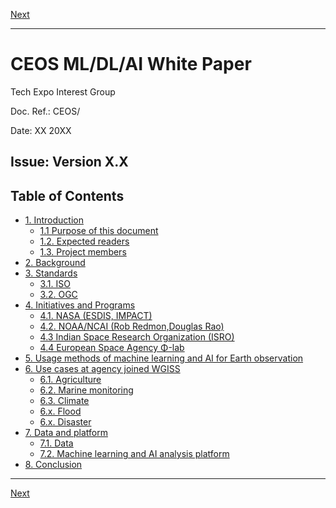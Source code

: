[Next](introduction.md)

***
# CEOS ML/DL/AI White Paper 

Tech Expo Interest Group

Doc. Ref.: CEOS/

Date: XX  20XX

Issue: Version X.X
----
## Table of Contents

- [1. Introduction](introduction.md#1-introduction)
  - [1.1 Purpose of this document](introduction.md#11-purpose-of-this-document)
  - [1.2. Expected readers](introduction.md#13-project-members)
  - [1.3. Project members](introduction.md#13-project-members)
- [2. Background](background.md#2-background)
- [3. Standards](standards.md#3-standards)
  - [3.1. ISO](standards.md#31-iso)
  - [3.2. OGC](standards.md#32-ogc)
- [4. Initiatives and Programs](initiatives-and-programs.md#4-initiatives-and-programs)
  - [4.1. NASA (ESDIS, IMPACT)](initiatives-and-programs.md#41-nasa-esdis-impact)
  - [4.2. NOAA/NCAI (Rob Redmon,Douglas Rao)](initiatives-and-programs.md#42-noaancai-rob-redmondouglas-rao)
  - [4.3 Indian Space Research Organization (ISRO)](initiatives-and-programs.md#43-indian-space-research-organization-isro)
  - [4.4 European Space Agency Φ-lab](initiatives-and-programs.md#44-european-space-agency-φ-lab)
- [5. Usage methods of machine learning and AI for Earth observation](usage-methods-of-ml-and-ai-for-eo.md#5-usage-methods-of-machine-learning-and-ai-for-earth-observation)
- [6. Use cases at agency joined WGISS](use-cases-at-WGISS.md#6-use-cases-at-agency-joined-wgiss)
  - [6.1. Agriculture](use-cases-at-WGISS.md#61-agriculture)
  - [6.2. Marine monitoring](use-cases-at-WGISS.md#62-marine-monitoring)
  - [6.3. Climate](use-cases-at-WGISS.md#63-climate)
  - [6.x. Flood](use-cases-at-WGISS.md#6x-flood)
  - [6.x. Disaster](use-cases-at-WGISS.md#6x-disaster)
- [7. Data and platform](data-and-platform.md#7-data-and-platform)
  - [7.1. Data](data-and-platform.md#71-data)
  - [7.2. Machine learning and AI analysis platform](data-and-platform.md#72-machine-learning-and-ai-analysis-platform)
- [8. Conclusion](conclusion.md#8-conclusion)

***
[Next](introduction.md)
